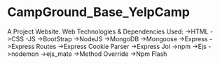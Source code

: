 # CampGround_Base_YelpCamp

A Project Website.
Web Technologies & Dependencies Used:
->HTML
->CSS
-JS
->BootStrap
->NodeJS
->MongoDB
->Mongoose
->Express
->Express Routes
->Express Cookie Parser
->Express Joi
->npm
->Ejs
->nodemon
->ejs_mate
->Method Override
->Npm Flash